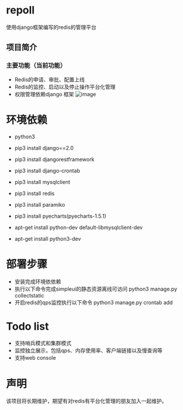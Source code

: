 # repoll
使用django框架编写的redis的管理平台

## 项目简介
### 主要功能（当前功能）
- Redis的申请、审批、配置上线
- Redis的监控、启动以及停止操作平台化管理
- 权限管理依赖django 框架
![image](https://github.com/NaNShaner/repoll/blob/master/images/main.png)

# 环境依赖
- python3
- pip3 install django==2.0
- pip3 install djangorestframework
- pip3 install django-crontab
- pip3 install mysqlclient
- pip3 install redis
- pip3 install paramiko
- pip3 install pyecharts(pyecharts-1.5.1)

- apt-get install python-dev default-libmysqlclient-dev
- apt-get install python3-dev

# 部署步骤
* 安装完成环境依依赖
* 执行以下命令完成simpleui的静态资源离线可访问
python3 manage.py  collectstatic
* 开启redis的qps监控执行以下命令
python3 manage.py crontab add



# Todo list
- 支持哨兵模式和集群模式
- 监控独立展示，包括qps、内存使用率、客户端链接以及慢查询等
- 支持web console

# 声明
该项目将长期维护，期望有对redis有平台化管理的朋友加入一起维护。
